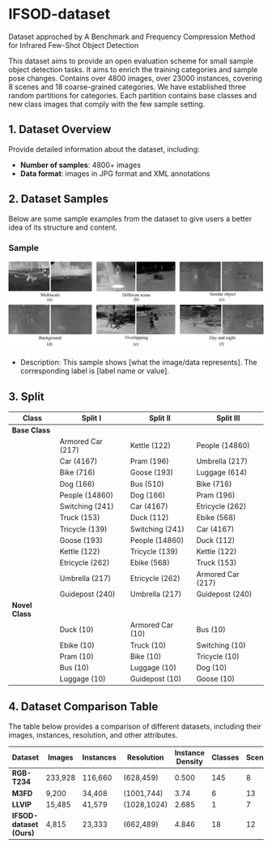 # IFSOD-dataset
Dataset approched by A Benchmark and Frequency Compression Method for Infrared Few-Shot Object Detection

This dataset aims to provide an open evaluation scheme for small sample object detection tasks. It aims to enrich the training categories and sample pose changes. Contains over 4800 images, over 23000 instances, covering 8 scenes and 18 coarse-grained categories. We have established three random partitions for categories. Each partition contains base classes and new class images that comply with the few sample setting.


## 1. Dataset Overview

Provide detailed information about the dataset, including:
- **Number of samples**: 4800+ images
- **Data format**: images in JPG format and XML annotations

## 2. Dataset Samples

Below are some sample examples from the dataset to give users a better idea of its structure and content.

### Sample 
![Sample 1](images/visdata.png)
- Description: This sample shows [what the image/data represents]. The corresponding label is [label name or value].

<!-- ### Sample 2 -->
<!-- ![Sample 2](images/sample_image2.png) -->
<!-- - Description: This sample demonstrates [what the image/data represents]. The label is [label name or value]. -->

<!-- You can explore more samples by downloading the full dataset from [link to the dataset]. -->

## 3. Split

| Class        | Split I                        | Split II                       | Split III                     |
|--------------|--------------------------------|--------------------------------|-------------------------------|
| **Base Class** |                                |                                |                               |
|              | Armored Car (217)              | Kettle (122)                   | People (14860)                |
|              | Car (4167)                     | Pram (196)                     | Umbrella (217)                |
|              | Bike (716)                     | Goose (193)                    | Luggage (614)                 |
|              | Dog (166)                      | Bus (510)                      | Bike (716)                    |
|              | People (14860)                 | Dog (166)                      | Pram (196)                    |
|              | Switching (241)                | Car (4167)                     | Etricycle (262)               |
|              | Truck (153)                    | Duck (112)                     | Ebike (568)                   |
|              | Tricycle (139)                 | Switching (241)                | Car (4167)                    |
|              | Goose (193)                    | People (14860)                 | Duck (112)                    |
|              | Kettle (122)                   | Tricycle (139)                 | Kettle (122)                  |
|              | Etricycle (262)                | Ebike (568)                    | Truck (153)                   |
|              | Umbrella (217)                 | Etricycle (262)                | Armored Car (217)             |
|              | Guidepost (240)                | Umbrella (217)                 | Guidepost (240)               |
| **Novel Class** |                             |                                |                               |
|              | Duck (10)                      | Armored Car (10)               | Bus (10)                      |
|              | Ebike (10)                     | Truck (10)                     | Switching (10)                |
|              | Pram (10)                      | Bike (10)                      | Tricycle (10)                 |
|              | Bus (10)                       | Luggage (10)                   | Dog (10)                      |
|              | Luggage (10)                   | Guidepost (10)                 | Goose (10)                    |

## 4. Dataset Comparison Table

The table below provides a comparison of different datasets, including their images, instances, resolution, and other attributes.

| Dataset      | Images   | Instances | Resolution      | Instance Density | Classes | Scenes | Meaningless Classes | Unresolved Classes |
|--------------|----------|-----------|-----------------|------------------|---------|--------|---------------------|--------------------|
| **RGB-T234** | 233,928  | 116,660   | (628,459)       | 0.500            | 145     | 8      | 60                  | 43                 |
| **M3FD**     | 9,200    | 34,408    | (1001,744)      | 3.74             | 6       | 13     | 0                   | 0                  |
| **LLVIP**    | 15,485   | 41,579    | (1028,1024)     | 2.685            | 1       | 7      | 0                   | 0                  |
| **IFSOD-dataset (Ours)** | 4,815   | 23,333    | (662,489)       | 4.846            | 18      | 12     | 0                   | 0                  |

